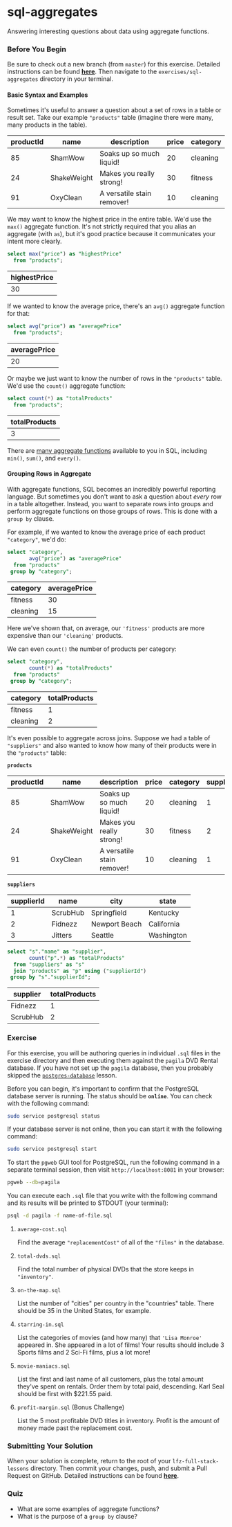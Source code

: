# sql-aggregates

Answering interesting questions about data using aggregate functions.

### Before You Begin

Be sure to check out a new branch (from `master`) for this exercise. Detailed instructions can be found [**here**](../../guides/before-each-exercise.md). Then navigate to the `exercises/sql-aggregates` directory in your terminal.

#### Basic Syntax and Examples

Sometimes it's useful to answer a question about a set of rows in a table or result set. Take our example `"products"` table (imagine there were many, many products in the table).

| productId | name        | description                | price | category |
|-----------|-------------|----------------------------|-------|----------|
| 85        | ShamWow     | Soaks up so much liquid!   | 20    | cleaning |
| 24        | ShakeWeight | Makes you really strong!   | 30    | fitness  |
| 91        | OxyClean    | A versatile stain remover! | 10    | cleaning |

 We may want to know the highest price in the entire table. We'd use the `max()` aggregate function. It's not strictly required that you alias an aggregate (with `as`), but it's good practice because it communicates your intent more clearly.

```sql
select max("price") as "highestPrice"
  from "products";
```

| highestPrice |
|--------------|
| 30           |

If we wanted to know the average price, there's an `avg()` aggregate function for that:

```sql
select avg("price") as "averagePrice"
  from "products";
```

| averagePrice |
|--------------|
| 20           |

Or maybe we just want to know the number of rows in the `"products"` table. We'd use the `count()` aggregate function:

```sql
select count(*) as "totalProducts"
  from "products";
```

| totalProducts |
|---------------|
| 3             |

There are [many aggregate functions](https://www.postgresql.org/docs/10/functions-aggregate.html) available to you in SQL, including `min()`, `sum()`, and `every()`.

#### Grouping Rows in Aggregate

With aggregate functions, SQL becomes an incredibly powerful reporting language. But sometimes you don't want to ask a question about _every_ row in a table altogether. Instead, you want to separate rows into groups and perform aggregate functions on those groups of rows. This is done with a `group by` clause.

For example, if we wanted to know the average price of each product `"category"`, we'd do:

```sql
select "category",
       avg("price") as "averagePrice"
  from "products"
 group by "category";
```

| category | averagePrice |
|----------|--------------|
| fitness  | 30           |
| cleaning | 15           |

Here we've shown that, on average, our `'fitness'` products are more expensive than our `'cleaning'` products.

We can even `count()` the number of products per category:

```sql
select "category",
       count(*) as "totalProducts"
  from "products"
 group by "category";
```

| category | totalProducts |
|----------|---------------|
| fitness  | 1             |
| cleaning | 2             |

It's even possible to aggregate across joins. Suppose we had a table of `"suppliers"` and also wanted to know how many of their products were in the `"products"` table:

**`products`**

| productId | name        | description                | price | category | supplierId |
|-----------|-------------|----------------------------|-------|----------|------------|
| 85        | ShamWow     | Soaks up so much liquid!   | 20    | cleaning | 1          |
| 24        | ShakeWeight | Makes you really strong!   | 30    | fitness  | 2          |
| 91        | OxyClean    | A versatile stain remover! | 10    | cleaning | 1          |

**`suppliers`**

| supplierId | name     | city          | state      |
|------------|----------|---------------|------------|
| 1          | ScrubHub | Springfield   | Kentucky   |
| 2          | Fidnezz  | Newport Beach | California |
| 3          | Jitters  | Seattle       | Washington |

```sql
select "s"."name" as "supplier",
       count("p".*) as "totalProducts"
  from "suppliers" as "s"
  join "products" as "p" using ("supplierId")
 group by "s"."supplierId";
```

| supplier | totalProducts |
|----------|---------------|
| Fidnezz  | 1             |
| ScrubHub | 2             |

### Exercise

For this exercise, you will be authoring queries in individual `.sql` files in the exercise directory and then executing them against the `pagila` DVD Rental database. If you have not set up the `pagila` database, then you probably skipped the [`postgres-database`](../postgres-database) lesson.

Before you can begin, it's important to confirm that the PostgreSQL database server is running. The status should be **`online`**. You can check with the following command:

```bash
sudo service postgresql status
```

If your database server is not online, then you can start it with the following command:

```bash
sudo service postgresql start
```

To start the `pgweb` GUI tool for PostgreSQL, run the following command in a separate terminal session, then visit `http://localhost:8081` in your browser:

```bash
pgweb --db=pagila
```

You can execute each `.sql` file that you write with the following command and its results will be printed to STDOUT (your terminal):

```bash
psql -d pagila -f name-of-file.sql
```

1. `average-cost.sql`

    Find the average `"replacementCost"` of all of the `"films"` in the database.

1. `total-dvds.sql`

    Find the total number of physical DVDs that the store keeps in `"inventory"`.

1. `on-the-map.sql`

    List the number of "cities" per country in the "countries" table. There should be 35 in the United States, for example.

1. `starring-in.sql`

    List the categories of movies (and how many) that `'Lisa Monroe'` appeared in. She appeared in a lot of films! Your results should include 3 Sports films and 2 Sci-Fi films, plus a lot more!

1. `movie-maniacs.sql`

    List the first and last name of all customers, plus the total amount they've spent on rentals. Order them by total paid, descending. Karl Seal should be first with $221.55 paid.

1. `profit-margin.sql` (Bonus Challenge)

    List the 5 most profitable DVD titles in inventory. Profit is the amount of money made past the replacement cost.

### Submitting Your Solution

When your solution is complete, return to the root of your `lfz-full-stack-lessons` directory. Then commit your changes, push, and submit a Pull Request on GitHub. Detailed instructions can be found [**here**](../../guides/after-each-exercise.md).

### Quiz

- What are some examples of aggregate functions?
- What is the purpose of a `group by` clause?
